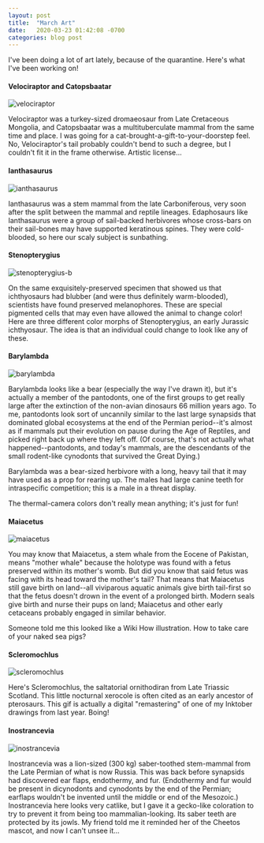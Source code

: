 ```yaml
---
layout: post
title:  "March Art"
date:   2020-03-23 01:42:08 -0700
categories: blog post
---
```

I've been doing a lot of art lately, because of the quarantine.  Here's what I've been working on!

#### Velociraptor and Catopsbaatar
![velociraptor](/assets/velociraptor.jpg)

Velociraptor was a turkey-sized dromaeosaur from Late Cretaceous Mongolia, and Catopsbaatar was a multituberculate mammal from the same time and place.  I was going for a cat-brought-a-gift-to-your-doorstep feel.  No, Velociraptor's tail probably couldn't bend to such a degree, but I couldn't fit it in the frame otherwise.  Artistic license...

#### Ianthasaurus
![ianthasaurus](/assets/ianthasaurus.png)

Ianthasaurus was a stem mammal from the late Carboniferous, very soon after the split between the mammal and reptile lineages.  Edaphosaurs like Ianthasaurus were a group of sail-backed herbivores whose cross-bars on their sail-bones may have supported keratinous spines.  They were cold-blooded, so here our scaly subject is sunbathing.

#### Stenopterygius
![stenopterygius-b](/assets/stenopterygius-b.png)

On the same exquisitely-preserved specimen that showed us that ichthyosaurs had blubber (and were thus definitely warm-blooded), scientists have found preserved melanophores.  These are special pigmented cells that may even have allowed the animal to change color!  Here are three different color morphs of Stenopterygius, an early Jurassic ichthyosaur.  The idea is that an individual could change to look like any of these.

#### Barylambda
![barylambda](/assets/barylambda.jpg)

Barylambda looks like a bear (especially the way I've drawn it), but it's actually a member of the pantodonts, one of the first groups to get really large after the extinction of the non-avian dinosaurs 66 million years ago.  To me, pantodonts look sort of uncannily similar to the last large synapsids that dominated global ecosystems at the end of the Permian period--it's almost as if mammals put their evolution on pause during the Age of Reptiles, and picked right back up where they left off.  (Of course, that's not actually what happened--pantodonts, and today's mammals, are the descendants of the small rodent-like cynodonts that survived the Great Dying.)

Barylambda was a bear-sized herbivore with a long, heavy tail that it may have used as a prop for rearing up.  The males had large canine teeth for intraspecific competition; this is a male in a threat display.

The thermal-camera colors don't really mean anything; it's just for fun!

#### Maiacetus
![maiacetus](/assets/maiacetus.jpg)

You may know that Maiacetus, a stem whale from the Eocene of Pakistan, means "mother whale" because the holotype was found with a fetus preserved within its mother's womb.  But did you know that said fetus was facing with its head toward the mother's tail?  That means that Maiacetus still gave birth on land--all viviparous aquatic animals give birth tail-first so that the fetus doesn't drown in the event of a prolonged birth.  Modern seals give birth and nurse their pups on land; Maiacetus and other early cetaceans probably engaged in similar behavior.

Someone told me this looked like a Wiki How illustration.  How to take care of your naked sea pigs?

#### Scleromochlus
![scleromochlus](/assets/scleromochlus.gif)

Here's Scleromochlus, the saltatorial ornithodiran from Late Triassic Scotland.  This little nocturnal xerocole is often cited as an early ancestor of pterosaurs.  This gif is actually a digital "remastering" of one of my Inktober drawings from last year.  Boing!

#### Inostrancevia
![inostrancevia](/assets/inostrancevia.gif)

Inostrancevia was a lion-sized (300 kg) saber-toothed stem-mammal from the Late Permian of what is now Russia.  This was back before synapsids had discovered ear flaps, endothermy, and fur.  (Endothermy and fur would be present in dicynodonts and cynodonts by the end of the Permian; earflaps wouldn't be invented until the middle or end of the Mesozoic.)  Inostrancevia here looks very catlike, but I gave it a gecko-like coloration to try to prevent it from being too mammalian-looking.  Its saber teeth are protected by its jowls.  My friend told me it reminded her of the Cheetos mascot, and now I can't unsee it...